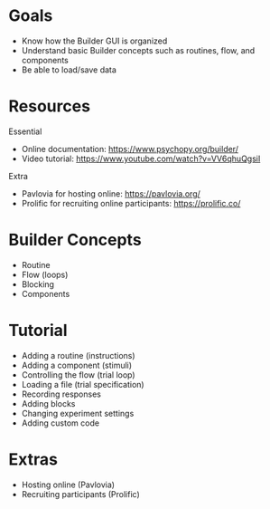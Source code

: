 # Goals
- Know how the Builder GUI is organized
- Understand basic Builder concepts such as routines, flow, and components
- Be able to load/save data

# Resources
Essential
- Online documentation: https://www.psychopy.org/builder/
- Video tutorial: https://www.youtube.com/watch?v=VV6qhuQgsiI

Extra
- Pavlovia for hosting online: https://pavlovia.org/
- Prolific for recruiting online participants: https://prolific.co/

# Builder Concepts
- Routine
- Flow (loops)
- Blocking
- Components

# Tutorial
- Adding a routine (instructions)
- Adding a component (stimuli)
- Controlling the flow (trial loop)
- Loading a file (trial specification)
- Recording responses
- Adding blocks
- Changing experiment settings
- Adding custom code

# Extras
- Hosting online (Pavlovia)
- Recruiting participants (Prolific)
